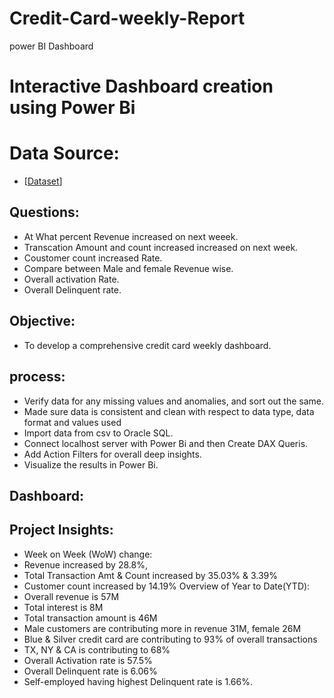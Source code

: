 # Credit-Card-weekly-Report
power BI Dashboard
# Interactive Dashboard creation using Power Bi
# Data Source:
- [<a href="">Dataset</a>]

## Questions:
-  At What percent Revenue increased on next weeek.
-  Transcation Amount and count increased increased on next week.
-  Coustomer count increased Rate.
-  Compare between Male and female Revenue wise.
-  Overall activation Rate.
-  Overall Delinquent rate.

## Objective: 
-  To develop a comprehensive credit card weekly dashboard.
## process:
-  Verify data for any missing values and anomalies, and sort out the same.
-  Made sure data is consistent and clean with respect to data type, data format and values used
-  Import data from csv to Oracle SQL.
-  Connect localhost server with Power Bi and then Create DAX Queris.
-  Add Action Filters for overall deep insights.
-  Visualize the results in Power Bi. 
## Dashboard:

## Project Insights: 
-  Week on Week (WoW) change: 
-  Revenue increased by 28.8%, 
-  Total Transaction Amt & Count increased by 35.03% & 3.39% 
-  Customer count increased by 14.19% 
Overview of Year to Date(YTD): 
-  Overall revenue is 57M 
-  Total interest is 8M 
-  Total transaction amount is 46M 
-  Male customers are contributing more in revenue 31M, female 26M 
-  Blue & Silver credit card are contributing to 93% of overall transactions 
-  TX, NY & CA is contributing to 68% 
-  Overall Activation rate is 57.5%
-  Overall Delinquent rate is 6.06%
-  Self-employed having highest Delinquent rate is 1.66%.
